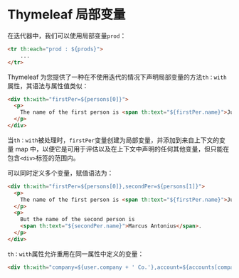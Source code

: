 # Thymeleaf 局部变量

在迭代器中，我们可以使用局部变量`prod`：

```html
<tr th:each="prod : ${prods}">
    ...
</tr>
```


Thymeleaf 为您提供了一种在不使用迭代的情况下声明局部变量的方法`th：with`属性，其语法与属性值类似：

```html
<div th:with="firstPer=${persons[0]}">
  <p>
    The name of the first person is <span th:text="${firstPer.name}">Julius Caesar</span>.
  </p>
</div>
```

当`th：with`被处理时，`firstPer`变量创建为局部变量，并添加到来自上下文的变量 map 中，以便它是可用于评估以及在上下文中声明的任何其他变量，但只能在包含`<div>`标签的范围内。

可以同时定义多个变量，赋值语法为：

```html
<div th:with="firstPer=${persons[0]},secondPer=${persons[1]}">
  <p>
    The name of the first person is <span th:text="${firstPer.name}">Julius Caesar</span>.
  </p>
  <p>
    But the name of the second person is 
    <span th:text="${secondPer.name}">Marcus Antonius</span>.
  </p>
</div>
```

`th：with`属性允许重用在同一属性中定义的变量：

```html
<div th:with="company=${user.company + ' Co.'},account=${accounts[company]}">...</div>
```